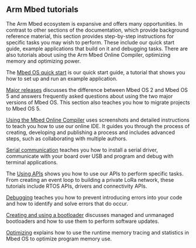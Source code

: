 ## Arm Mbed tutorials

The Arm Mbed ecosystem is expansive and offers many opportunities. In contrast to other sections of the documentation, which provide background reference material, this section provides step-by-step instructions for specific tasks you may wish to perform. These include our quick start guide, example applications that build on it and debugging tasks. There are also tutorials about using the Arm Mbed Online Compiler, optimizing memory and optimizing power.

The [Mbed OS quick start](mbed-os-quick-start.html) is our quick start guide, a tutorial that shows you how to set up and run an example application.

[Major releases](major-releases.html) discusses the difference between Mbed OS 2 and Mbed OS 5 and answers frequently asked questions about using the two major versions of Mbed OS. This section also teaches you how to migrate projects to Mbed OS 5.

[Using the Mbed Online Compiler](using-the-mbed-online-compiler.html) uses screenshots and detailed instructions to teach you how to use our online IDE. It guides you through the process of creating, developing and publishing a process and includes advanced steps, such as collaborating with multiple authors.

[Serial communication](serial-communication.html) teaches you how to install a serial driver, communicate with your board over USB and program and debug with terminal applications.

The [Using APIs](using-apis.html) shows you how to use our APIs to perform specific tasks. From creating an event loop to building a private LoRa network, these tutorials include RTOS APIs, drivers and connectivity APIs.

[Debugging](debugging.html) teaches you how to prevent introducing errors into your code and how to identify and solve errors that do occur.

[Creating and using a bootloader](bootloader.html) discusses managed and unmanaged bootloaders and how to use them to perform software updates.

[Optimizing](optimizing.html) explains how to use the runtime memory tracing and statistics in Mbed OS to optimize program memory use.
